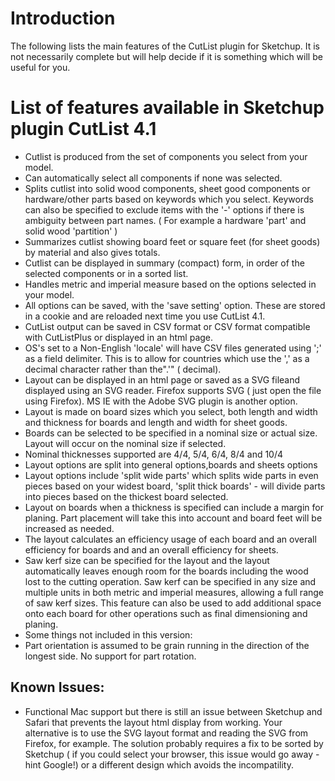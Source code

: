 # Introduction #

The following lists the main features of the CutList plugin for Sketchup. It is not necessarily complete but will help decide if it is something which will be useful for you.


# List of features available in Sketchup plugin CutList 4.1 #

  * Cutlist is produced from the set of components you select from your model.
  * Can automatically select all components if none was selected.
  * Splits cutlist into solid wood components, sheet good components or hardware/other parts based on keywords which you select. Keywords can also be specified to exclude items with the '-' options if there is ambiguity between part names. ( For example a hardware 'part' and solid wood 'partition' )
  * Summarizes cutlist showing board feet or square feet (for sheet goods) by material and also gives totals.
  * Cutlist can be displayed in summary (compact) form, in order of the selected components or in a sorted list.
  * Handles metric and imperial measure based on the options selected in your model.
  * All options can be saved, with the 'save setting' option. These are stored in a cookie and are reloaded next time you use CutList 4.1.
  * CutList output can be saved in CSV format or CSV format compatible with CutListPlus or displayed in an html page.
  * OS's set to a Non-English 'locale' will have CSV files generated using ';' as a field delimiter. This is to allow for countries which use the ',' as a decimal character rather than the".'" ( decimal).
  * Layout can be displayed in an html page or saved as a SVG fileand displayed using an SVG reader. Firefox supports SVG ( just open the file using Firefox). MS IE with the Adobe SVG plugin is another option.
  * Layout is made on board sizes which you select, both length and width and thickness for boards and length and width for sheet goods.
  * Boards can be selected to be specified in a  nominal size or actual size. Layout will occur on the nominal size if selected.
  * Nominal thicknesses supported are 4/4, 5/4, 6/4, 8/4 and 10/4
  * Layout options are split into general options,boards and sheets options
  * Layout options include 'split wide parts' which splits wide parts in even pieces based on your widest board, 'split thick boards' - will divide parts into pieces based on the thickest board selected.
  * Layout on boards when a thickness is specified can include a margin for planing. Part placement will take this into account and board feet will be increased as needed.
  * The layout calculates an efficiency usage of each board and an overall efficiency for boards and and an overall efficiency for sheets.
  * Saw kerf size can be specified for the layout and the layout automatically leaves enough room for the boards including the wood lost to the cutting operation. Saw kerf can be specified in any size and multiple units in both metric and imperial measures, allowing a full range of saw kerf sizes. This feature can also be used to add additional space onto each board for other operations such as final dimensioning and planing.
  * Some things not included in this version:
  * Part orientation is assumed to be grain running in the direction of the longest side. No support for part rotation.

## Known Issues: ##
  * Functional Mac support but there is still an issue between Sketchup and Safari that prevents the layout html display from working. Your alternative is to use the SVG layout format and reading the SVG from Firefox, for example. The solution probably requires a fix to be sorted by Sketchup ( if you could select your browser, this issue would go away - hint Google!) or a different design which avoids the incompatility.